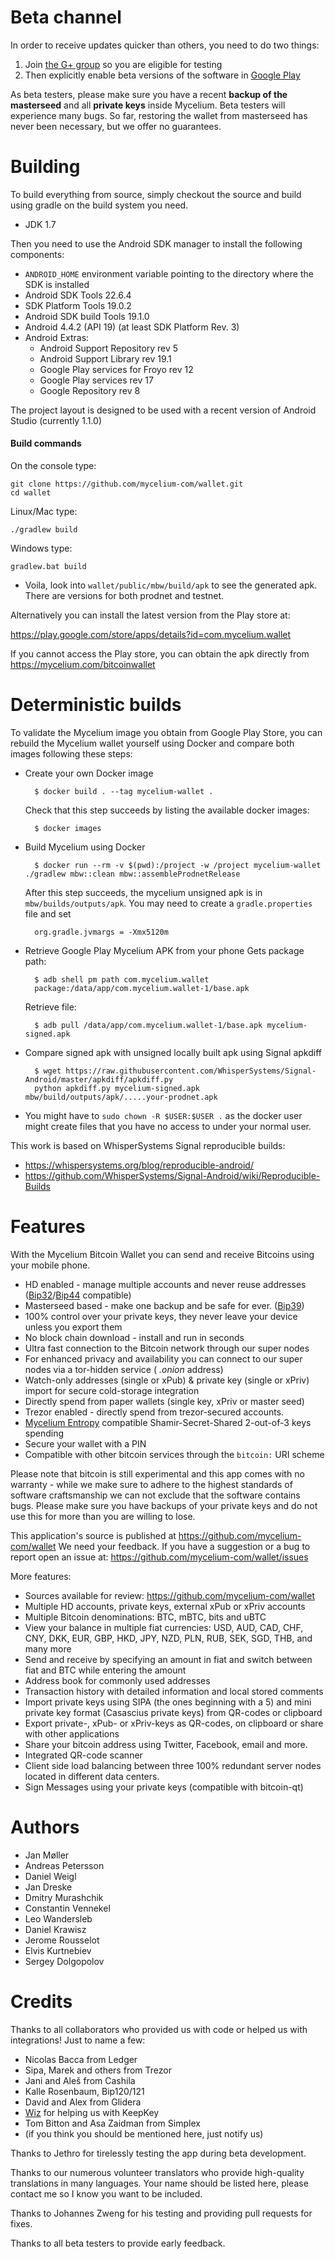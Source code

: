 Beta channel
============

In order to receive updates quicker than others, you need to do two things:

1. Join [the G+ group](https://plus.google.com/communities/102264813364583686576)
so you are eligible for testing
2. Then explicitly enable beta versions of the software in
[Google Play](https://play.google.com/apps/testing/com.mycelium.wallet)

As beta testers, please make sure you have a recent **backup of the masterseed** and all **private keys** inside Mycelium. Beta testers will experience many bugs.
So far, restoring the wallet from masterseed has never been necessary, but we offer no guarantees.

Building
========

To build everything from source, simply checkout the source and build using gradle on the build system you need.

 * JDK 1.7

Then you need to use the Android SDK manager to install the following components:

 * `ANDROID_HOME` environment variable pointing to the directory where the SDK is installed
 * Android SDK Tools 22.6.4
 * SDK Platform Tools 19.0.2
 * Android SDK build Tools 19.1.0
 * Android 4.4.2 (API 19) (at least SDK Platform Rev. 3)
 * Android Extras:
    * Android Support Repository rev 5
    * Android Support Library rev 19.1
    * Google Play services for Froyo rev 12
    * Google Play services rev 17
    * Google Repository rev 8


The project layout is designed to be used with a recent version of Android Studio (currently 1.1.0)

#### Build commands

On the console type:

    git clone https://github.com/mycelium-com/wallet.git
    cd wallet

Linux/Mac type:

    ./gradlew build

Windows type:

    gradlew.bat build

 - Voila, look into `wallet/public/mbw/build/apk` to see the generated apk.
   There are versions for both prodnet and testnet.

Alternatively you can install the latest version from the Play store at:

https://play.google.com/store/apps/details?id=com.mycelium.wallet

If you cannot access the Play store, you can obtain the apk directly from https://mycelium.com/bitcoinwallet

Deterministic builds
====================

To validate the Mycelium image you obtain from Google Play Store, you can rebuild the Mycelium wallet yourself using Docker and compare both images following these steps:

* Create your own Docker image

        $ docker build . --tag mycelium-wallet .

  Check that this step succeeds by listing the available docker images:

        $ docker images

* Build Mycelium using Docker

        $ docker run --rm -v $(pwd):/project -w /project mycelium-wallet ./gradlew mbw::clean mbw::assembleProdnetRelease

  After this step succeeds, the mycelium unsigned apk is in `mbw/builds/outputs/apk`.
  You may need to create a `gradle.properties` file and set

        org.gradle.jvmargs = -Xmx5120m

* Retrieve Google Play Mycelium APK from your phone
  Gets package path:

        $ adb shell pm path com.mycelium.wallet
        package:/data/app/com.mycelium.wallet-1/base.apk

  Retrieve file:

        $ adb pull /data/app/com.mycelium.wallet-1/base.apk mycelium-signed.apk

* Compare signed apk with unsigned locally built apk using Signal apkdiff

        $ wget https://raw.githubusercontent.com/WhisperSystems/Signal-Android/master/apkdiff/apkdiff.py
        python apkdiff.py mycelium-signed.apk mbw/build/outputs/apk/.....your-prodnet.apk

* You might have to `sudo chown -R $USER:$USER .` as the docker user might create files that you have no access to under your normal user.

This work is based on WhisperSystems Signal reproducible builds:

* https://whispersystems.org/blog/reproducible-android/
* https://github.com/WhisperSystems/Signal-Android/wiki/Reproducible-Builds


Features
========

With the Mycelium Bitcoin Wallet you can send and receive Bitcoins using your mobile phone.

 - HD enabled - manage multiple accounts and never reuse addresses ([Bip32](https://github.com/bitcoin/bips/blob/master/bip-0032.mediawiki)/[Bip44](https://github.com/bitcoin/bips/blob/master/bip-0044.mediawiki) compatible)
 - Masterseed based - make one backup and be safe for ever. ([Bip39](https://github.com/bitcoin/bips/blob/master/bip-0039.mediawiki))
 - 100% control over your private keys, they never leave your device unless you export them
 - No block chain download - install and run in seconds
 - Ultra fast connection to the Bitcoin network through our super nodes
 - For enhanced privacy and availability you can connect to our super nodes via a tor-hidden service ( *.onion* address)
 - Watch-only addresses (single or xPub) & private key (single or xPriv) import for secure cold-storage integration
 - Directly spend from paper wallets (single key, xPriv or master seed)
 - Trezor enabled - directly spend from trezor-secured accounts.
 - [Mycelium Entropy](https://mycelium.com/entropy) compatible Shamir-Secret-Shared 2-out-of-3 keys spending
 - Secure your wallet with a PIN
 - Compatible with other bitcoin services through the `bitcoin:` URI scheme


Please note that bitcoin is still experimental and this app comes with no warranty - while we make sure to adhere to the highest standards of software craftsmanship we can not exclude that the software contains bugs. Please make sure you have backups of your private keys and do not use this for more than you are willing to lose.

This application's source is published at https://github.com/mycelium-com/wallet
We need your feedback. If you have a suggestion or a bug to report open an issue at: https://github.com/mycelium-com/wallet/issues

More features:
 - Sources available for review:  https://github.com/mycelium-com/wallet
 - Multiple HD accounts, private keys, external xPub or xPriv accounts
 - Multiple Bitcoin denominations: BTC, mBTC, bits and uBTC
 - View your balance in multiple fiat currencies: USD, AUD, CAD, CHF, CNY, DKK, EUR, GBP, HKD, JPY, NZD, PLN, RUB, SEK, SGD, THB, and many more
 - Send and receive by specifying an amount in fiat and switch between fiat and BTC while entering the amount
 - Address book for commonly used addresses
 - Transaction history with detailed information and local stored comments
 - Import private keys using SIPA (the ones beginning with a 5) and mini private key format (Casascius private keys) from QR-codes or clipboard
 - Export private-, xPub- or xPriv-keys as QR-codes, on clipboard or share with other applications
 - Share your bitcoin address using Twitter, Facebook, email and more.
 - Integrated QR-code scanner
 - Client side load balancing between three 100% redundant server nodes located in different data centers.
 - Sign Messages using your private keys (compatible with bitcoin-qt)

Authors
=======
 - Jan Møller
 - Andreas Petersson
 - Daniel Weigl
 - Jan Dreske
 - Dmitry Murashchik
 - Constantin Vennekel
 - Leo Wandersleb
 - Daniel Krawisz
 - Jerome Rousselot
 - Elvis Kurtnebiev
 - Sergey Dolgopolov

Credits
=======
Thanks to all collaborators who provided us with code or helped us with integrations!
Just to name a few:

 - Nicolas Bacca from Ledger
 - Sipa, Marek and others from Trezor
 - Jani and Aleš from Cashila
 - Kalle Rosenbaum, Bip120/121
 - David and Alex from Glidera
 - [Wiz](https://twitter.com/wiz) for helping us with KeepKey
 - Tom Bitton and Asa Zaidman from Simplex
 - (if you think you should be mentioned here, just notify us)

Thanks to Jethro for tirelessly testing the app during beta development.

Thanks to our numerous volunteer translators who provide high-quality translations in many languages. Your name should be listed here, please contact me so I know you want to be included.

Thanks to Johannes Zweng for his testing and providing pull requests for fixes.

Thanks to all beta testers to provide early feedback.

